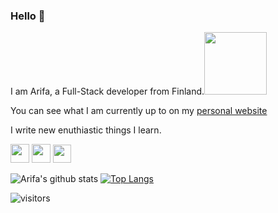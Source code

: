 ### Hello 👋

 I am Arifa, a Full-Stack developer from Finland.<img src="https://user-images.githubusercontent.com/29464058/93450532-c503a500-f8de-11ea-842b-3cf266c2c37e.png" width="100" />

 You can see what I am currently up to on my [personal website](https://arifa.dev)
 
 I write new enuthiastic things I learn.
  
   <a href="https://dev.to/arifamujawar" target="_blank" rel="dev.to"> <img src="https://www.iconfinder.com/data/icons/logos-and-brands-adobe/512/84_Dev-512.png" width="30"/></a>
   <a href="https://medium.com/@arifabegam.mujawar" target="_blank" rel="medium"> <img src="https://www.iconfinder.com/data/icons/social-media-2210/24/Medium-512.png" width="30"/></a>
   <a href="https://www.linkedin.com/in/arifa-mujawar-b82b7772/"  target="_blank" rel="medium"> <img src="https://lh3.googleusercontent.com/proxy/VSD81bft8VN6MvYwLWnRztJ1Qw8n_w4cRRSFhzmNis4dzCtK6dlI34d6vvAi8vFU-WMogNB4pnguAbyy5IM2WwxTKXBUV8q8xGGYWUPfzXHjLqLYRi-8SjvOMpIqvdWEzS5w" width="29"/></a>
   
   ![Arifa's github stats](https://github-readme-stats.vercel.app/api?username=ArifaMujawar&show_icons=true&theme=radical)    [![Top Langs](https://github-readme-stats.vercel.app/api/top-langs/?username=ArifaMujawar&layout=compact)](https://github.com/anuraghazra/github-readme-stats)
      
 
   ![visitors](https://visitor-badge.glitch.me/badge?page_id=ArifaMujawar)
<!--
**ArifaMujawar/ArifaMujawar** is a ✨ _special_ ✨ repository because its `README.md` (this file) appears on your GitHub profile.


